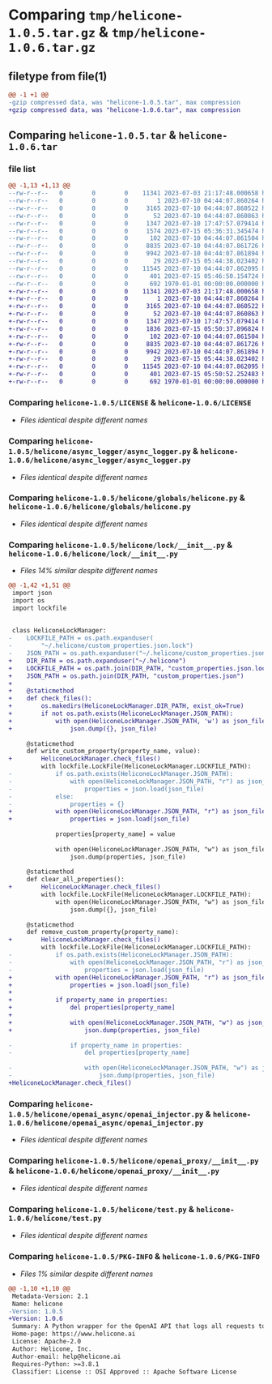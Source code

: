 # Comparing `tmp/helicone-1.0.5.tar.gz` & `tmp/helicone-1.0.6.tar.gz`

## filetype from file(1)

```diff
@@ -1 +1 @@
-gzip compressed data, was "helicone-1.0.5.tar", max compression
+gzip compressed data, was "helicone-1.0.6.tar", max compression
```

## Comparing `helicone-1.0.5.tar` & `helicone-1.0.6.tar`

### file list

```diff
@@ -1,13 +1,13 @@
--rw-r--r--   0        0        0    11341 2023-07-03 21:17:48.000658 helicone-1.0.5/LICENSE
--rw-r--r--   0        0        0        1 2023-07-10 04:44:07.860264 helicone-1.0.5/helicone/async_logger/__init__.py
--rw-r--r--   0        0        0     3165 2023-07-10 04:44:07.860522 helicone-1.0.5/helicone/async_logger/async_logger.py
--rw-r--r--   0        0        0       52 2023-07-10 04:44:07.860863 helicone-1.0.5/helicone/globals/__init__.py
--rw-r--r--   0        0        0     1347 2023-07-10 17:47:57.079414 helicone-1.0.5/helicone/globals/helicone.py
--rw-r--r--   0        0        0     1574 2023-07-15 05:36:31.345474 helicone-1.0.5/helicone/lock/__init__.py
--rw-r--r--   0        0        0      102 2023-07-10 04:44:07.861504 helicone-1.0.5/helicone/openai_async/__init__.py
--rw-r--r--   0        0        0     8835 2023-07-10 04:44:07.861726 helicone-1.0.5/helicone/openai_async/openai_injector.py
--rw-r--r--   0        0        0     9942 2023-07-10 04:44:07.861894 helicone-1.0.5/helicone/openai_proxy/__init__.py
--rw-r--r--   0        0        0       29 2023-07-15 05:44:38.023402 helicone-1.0.5/helicone/requirements.txt
--rw-r--r--   0        0        0    11545 2023-07-10 04:44:07.862095 helicone-1.0.5/helicone/test.py
--rw-r--r--   0        0        0      401 2023-07-15 05:46:50.154724 helicone-1.0.5/pyproject.toml
--rw-r--r--   0        0        0      692 1970-01-01 00:00:00.000000 helicone-1.0.5/PKG-INFO
+-rw-r--r--   0        0        0    11341 2023-07-03 21:17:48.000658 helicone-1.0.6/LICENSE
+-rw-r--r--   0        0        0        1 2023-07-10 04:44:07.860264 helicone-1.0.6/helicone/async_logger/__init__.py
+-rw-r--r--   0        0        0     3165 2023-07-10 04:44:07.860522 helicone-1.0.6/helicone/async_logger/async_logger.py
+-rw-r--r--   0        0        0       52 2023-07-10 04:44:07.860863 helicone-1.0.6/helicone/globals/__init__.py
+-rw-r--r--   0        0        0     1347 2023-07-10 17:47:57.079414 helicone-1.0.6/helicone/globals/helicone.py
+-rw-r--r--   0        0        0     1836 2023-07-15 05:50:37.896824 helicone-1.0.6/helicone/lock/__init__.py
+-rw-r--r--   0        0        0      102 2023-07-10 04:44:07.861504 helicone-1.0.6/helicone/openai_async/__init__.py
+-rw-r--r--   0        0        0     8835 2023-07-10 04:44:07.861726 helicone-1.0.6/helicone/openai_async/openai_injector.py
+-rw-r--r--   0        0        0     9942 2023-07-10 04:44:07.861894 helicone-1.0.6/helicone/openai_proxy/__init__.py
+-rw-r--r--   0        0        0       29 2023-07-15 05:44:38.023402 helicone-1.0.6/helicone/requirements.txt
+-rw-r--r--   0        0        0    11545 2023-07-10 04:44:07.862095 helicone-1.0.6/helicone/test.py
+-rw-r--r--   0        0        0      401 2023-07-15 05:50:52.252483 helicone-1.0.6/pyproject.toml
+-rw-r--r--   0        0        0      692 1970-01-01 00:00:00.000000 helicone-1.0.6/PKG-INFO
```

### Comparing `helicone-1.0.5/LICENSE` & `helicone-1.0.6/LICENSE`

 * *Files identical despite different names*

### Comparing `helicone-1.0.5/helicone/async_logger/async_logger.py` & `helicone-1.0.6/helicone/async_logger/async_logger.py`

 * *Files identical despite different names*

### Comparing `helicone-1.0.5/helicone/globals/helicone.py` & `helicone-1.0.6/helicone/globals/helicone.py`

 * *Files identical despite different names*

### Comparing `helicone-1.0.5/helicone/lock/__init__.py` & `helicone-1.0.6/helicone/lock/__init__.py`

 * *Files 14% similar despite different names*

```diff
@@ -1,42 +1,51 @@
 import json
 import os
 import lockfile
 
 
 class HeliconeLockManager:
-    LOCKFILE_PATH = os.path.expanduser(
-        "~/.helicone/custom_properties.json.lock")
-    JSON_PATH = os.path.expanduser("~/.helicone/custom_properties.json")
+    DIR_PATH = os.path.expanduser("~/.helicone")
+    LOCKFILE_PATH = os.path.join(DIR_PATH, "custom_properties.json.lock")
+    JSON_PATH = os.path.join(DIR_PATH, "custom_properties.json")
+
+    @staticmethod
+    def check_files():
+        os.makedirs(HeliconeLockManager.DIR_PATH, exist_ok=True)
+        if not os.path.exists(HeliconeLockManager.JSON_PATH):
+            with open(HeliconeLockManager.JSON_PATH, 'w') as json_file:
+                json.dump({}, json_file)
 
     @staticmethod
     def write_custom_property(property_name, value):
+        HeliconeLockManager.check_files()
         with lockfile.LockFile(HeliconeLockManager.LOCKFILE_PATH):
-            if os.path.exists(HeliconeLockManager.JSON_PATH):
-                with open(HeliconeLockManager.JSON_PATH, "r") as json_file:
-                    properties = json.load(json_file)
-            else:
-                properties = {}
+            with open(HeliconeLockManager.JSON_PATH, "r") as json_file:
+                properties = json.load(json_file)
 
             properties[property_name] = value
 
             with open(HeliconeLockManager.JSON_PATH, "w") as json_file:
                 json.dump(properties, json_file)
 
     @staticmethod
     def clear_all_properties():
+        HeliconeLockManager.check_files()
         with lockfile.LockFile(HeliconeLockManager.LOCKFILE_PATH):
             with open(HeliconeLockManager.JSON_PATH, "w") as json_file:
                 json.dump({}, json_file)
 
     @staticmethod
     def remove_custom_property(property_name):
+        HeliconeLockManager.check_files()
         with lockfile.LockFile(HeliconeLockManager.LOCKFILE_PATH):
-            if os.path.exists(HeliconeLockManager.JSON_PATH):
-                with open(HeliconeLockManager.JSON_PATH, "r") as json_file:
-                    properties = json.load(json_file)
+            with open(HeliconeLockManager.JSON_PATH, "r") as json_file:
+                properties = json.load(json_file)
+
+            if property_name in properties:
+                del properties[property_name]
+
+                with open(HeliconeLockManager.JSON_PATH, "w") as json_file:
+                    json.dump(properties, json_file)
 
-                if property_name in properties:
-                    del properties[property_name]
 
-                    with open(HeliconeLockManager.JSON_PATH, "w") as json_file:
-                        json.dump(properties, json_file)
+HeliconeLockManager.check_files()
```

### Comparing `helicone-1.0.5/helicone/openai_async/openai_injector.py` & `helicone-1.0.6/helicone/openai_async/openai_injector.py`

 * *Files identical despite different names*

### Comparing `helicone-1.0.5/helicone/openai_proxy/__init__.py` & `helicone-1.0.6/helicone/openai_proxy/__init__.py`

 * *Files identical despite different names*

### Comparing `helicone-1.0.5/helicone/test.py` & `helicone-1.0.6/helicone/test.py`

 * *Files identical despite different names*

### Comparing `helicone-1.0.5/PKG-INFO` & `helicone-1.0.6/PKG-INFO`

 * *Files 1% similar despite different names*

```diff
@@ -1,10 +1,10 @@
 Metadata-Version: 2.1
 Name: helicone
-Version: 1.0.5
+Version: 1.0.6
 Summary: A Python wrapper for the OpenAI API that logs all requests to Helicone.
 Home-page: https://www.helicone.ai
 License: Apache-2.0
 Author: Helicone, Inc.
 Author-email: help@helicone.ai
 Requires-Python: >=3.8.1
 Classifier: License :: OSI Approved :: Apache Software License
```

